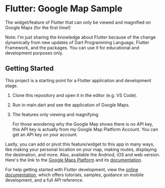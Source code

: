 # Flutter: Google Map Sample

The widget/feature of Flutter that can only be viewed and magnified on Google Maps (for the first time!)

Note: I'm just sharing the knowledge about Flutter because of the change dynamically from new updates of Dart Programming Language, Flutter Framework, and the packages. You can use it for educational and development purposes only.

## Getting Started

This project is a starting point for a Flutter application and development stage.

1. Clone this repository and open it in the editor (e.g. VS Code).
2. Run in main.dart and see the application of Google Maps.
3. The features only viewing and magnifying

   For those wondering why the Google Map shows there is no API key, this API key is actually from my Google Map Platform Account. You can get an API key on your account.

Lastly, you can add or pivot this feature/widget to this app in many ways, like making your personal location on your map, making routes, displaying the destination, and more. Also, available the Andriod, iOS and web version. Here's the link to the [Google Maps Platform](https://developers.google.com/maps) and its [documentation](https://developers.google.com/maps/documentation).

For help getting started with Flutter development, view the [online documentation](https://docs.flutter.dev/), which offers tutorials, samples, guidance on mobile development, and a full API reference.
